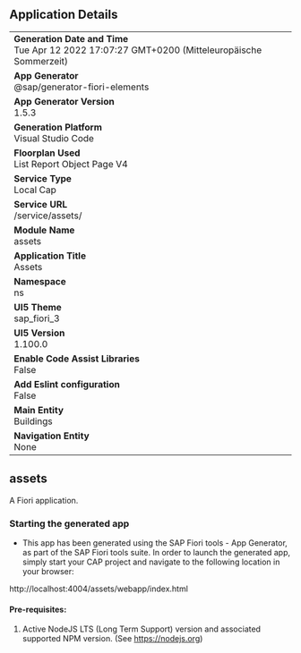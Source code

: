 ## Application Details
|               |
| ------------- |
|**Generation Date and Time**<br>Tue Apr 12 2022 17:07:27 GMT+0200 (Mitteleuropäische Sommerzeit)|
|**App Generator**<br>@sap/generator-fiori-elements|
|**App Generator Version**<br>1.5.3|
|**Generation Platform**<br>Visual Studio Code|
|**Floorplan Used**<br>List Report Object Page V4|
|**Service Type**<br>Local Cap|
|**Service URL**<br>/service/assets/
|**Module Name**<br>assets|
|**Application Title**<br>Assets|
|**Namespace**<br>ns|
|**UI5 Theme**<br>sap_fiori_3|
|**UI5 Version**<br>1.100.0|
|**Enable Code Assist Libraries**<br>False|
|**Add Eslint configuration**<br>False|
|**Main Entity**<br>Buildings|
|**Navigation Entity**<br>None|

## assets

A Fiori application.

### Starting the generated app

-   This app has been generated using the SAP Fiori tools - App Generator, as part of the SAP Fiori tools suite.  In order to launch the generated app, simply start your CAP project and navigate to the following location in your browser:

http://localhost:4004/assets/webapp/index.html

#### Pre-requisites:

1. Active NodeJS LTS (Long Term Support) version and associated supported NPM version.  (See https://nodejs.org)


